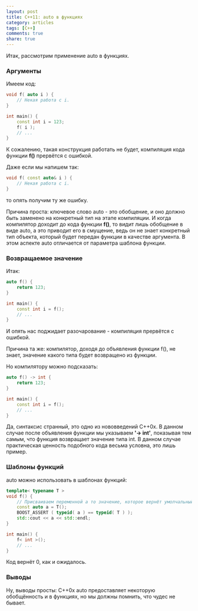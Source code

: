 ```yaml
---
layout: post
title: C++11: auto в функциях
category: articles
tags: [C++]
comments: true
share: true
---
```


Итак, рассмотрим применение auto в функциях.<br/>
<h3>Аргументы</h3>

Имеем код:
```cpp
void f( auto i ) {
    // Некая работа с i.
}

int main() {
    const int i = 123;
    f( i );
    // ...
}
```
К сожалению, такая конструкция работать не будет, компиляция кода функции **f()** прервётся с ошибкой. 

Даже если мы напишем так:
```cpp
void f( const auto& i ) {
    // Некая работа с i.
}
```
то опять получим ту же ошибку.

Причина проста: ключевое слово auto - это обобщение, и оно должно быть заменено на конкретный тип на этапе компиляции. И когда компилятор доходит до кода функции **f()**, то видит лишь обобщение в виде auto, а это приводит его в смущение, ведь он не знает конкретный тип объекта, который будет передан функции в качестве аргумента. В этом аспекте auto отличается от параметра шаблона функции.<br/>
<h3>Возвращаемое значение</h3>

Итак:
```cpp
auto f() {
    return 123;
}

int main() {
    const int i = f();
    // ...
}
```
И опять нас поджидает разочарование - компиляция прервётся с ошибкой.

Причина та же: компилятор, доходя до объявления функции f(), не знает, значение какого типа будет возвращено из функции.

Но компилятору можно подсказать:
```cpp
auto f() -> int {
    return 123;
}

int main() {
    const int i = f();
    // ...
}
```
Да, синтаксис странный, это одно из нововведений C++0x. В данном случае после объявления функции мы указываем **'-> int'**, показывая тем самым, что функция возвращает значение типа int. В данном случае практическая ценность подобного кода весьма условна, это лишь пример.<br/>
<h3>Шаблоны функций</h3>

auto можно использовать в шаблонах функций:
```cpp
template< typename T >
void f() {
    // Присваиваем переменной a то значение, которое вернёт умолчальный конструктор типа T.
    const auto a = T();
    BOOST_ASSERT ( typeid( a ) == typeid( T ) );
    std::cout << a << std::endl;
}

int main() {
    f< int >();
    // ...
}
```
Код вернёт 0, как и ожидалось.<br/>
<h3>Выводы</h3>
Ну, выводы просты: C++0x auto предоставляет некоторую обобщённость и в функциях, но мы должны помнить, что чудес не бывает.
